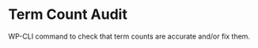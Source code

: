 Term Count Audit
================

WP-CLI command to check that term counts are accurate and/or fix them.
